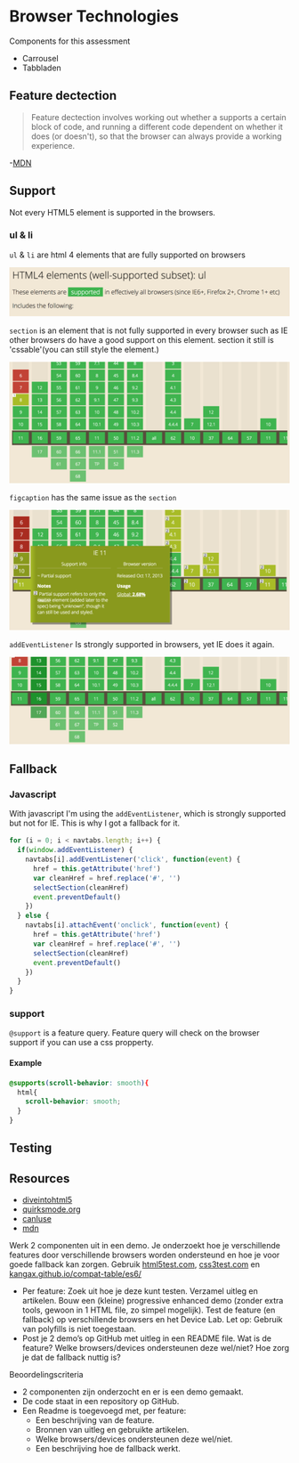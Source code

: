 # Browser Technologies
Components for this assessment
* Carrousel
* Tabbladen

## Feature dectection
> Feature dectection involves working out whether a supports a certain block of code, and running a different code dependent on whether it does (or doesn't), so that the browser can always provide a working experience.

-[MDN](https://developer.mozilla.org/en-US/docs/Learn/Tools_and_testing/Cross_browser_testing/Feature_detection)

## Support
Not every HTML5 element is supported in the browsers.
### ul & li
`ul` & `li` are html 4 elements that are fully supported on browsers

![ul](images/ul.png)

`section` is an element that is not fully supported in every     browser such as IE other browsers do have a good support  on this element. section it still is 'cssable'(you can still  style the element.)

![section](images/section.png)

`figcaption` has the same issue as the `section`

![figcaption](images/figcaption.png)

`addEventListener` Is strongly supported in browsers, yet IE does it again.

![addEventListener](images/addevent.png)

## Fallback
### Javascript
With javascript I'm using the `addEventListener`, which is strongly supported but not for IE. This is why I got a fallback for it.

```javascript
for (i = 0; i < navtabs.length; i++) {
  if(window.addEventListener) {
    navtabs[i].addEventListener('click', function(event) {
      href = this.getAttribute('href')
      var cleanHref = href.replace('#', '')
      selectSection(cleanHref)
      event.preventDefault()
    })
  } else {
    navtabs[i].attachEvent('onclick', function(event) {
      href = this.getAttribute('href')
      var cleanHref = href.replace('#', '')
      selectSection(cleanHref)
      event.preventDefault()
    })
  }
}

```
### support
`@support` is a feature query. Feature query will check on the browser  support if you can use a css propperty.

#### Example
```css
@supports(scroll-behavior: smooth){
  html{
    scroll-behavior: smooth;
  }
}
```
## Testing



## Resources
* [diveintohtml5](http://diveintohtml5.info/detect.html)
* [quirksmode.org](https://www.quirksmode.org/js/support.html)
* [canIuse](https://caniuse.com/)
* [mdn](https://developer.mozilla.org/en-US/docs/Web/CSS/@supports)


Werk 2 componenten uit in een demo. Je onderzoekt hoe je verschillende features door verschillende browsers worden ondersteund en hoe je voor goede fallback kan zorgen. Gebruik [html5test.com](https://html5test.com), [css3test.com](http://css3test.com) en [kangax.github.io/compat-table/es6/](https://kangax.github.io/compat-table/es6/)

- Per feature: Zoek uit hoe je deze kunt testen. Verzamel uitleg en artikelen. Bouw een (kleine) progressive enhanced demo (zonder extra tools, gewoon in 1 HTML file, zo simpel mogelijk). Test de feature (en fallback) op verschillende browsers en het Device Lab. Let op: Gebruik van polyfills is niet toegestaan.
- Post je 2 demo’s op GitHub met uitleg in een README file. Wat is de feature? Welke browsers/devices ondersteunen deze wel/niet? Hoe zorg je dat de fallback nuttig is?

Beoordelingscriteria
- 2 componenten zijn onderzocht en er is een demo gemaakt.
- De code staat in een repository op GitHub.
- Een Readme is toegevoegd met, per feature:
  -	Een beschrijving van de feature.
  - Bronnen van uitleg en gebruikte artikelen.
  -	Welke browsers/devices ondersteunen deze wel/niet.
  -	Een beschrijving hoe de fallback werkt.
